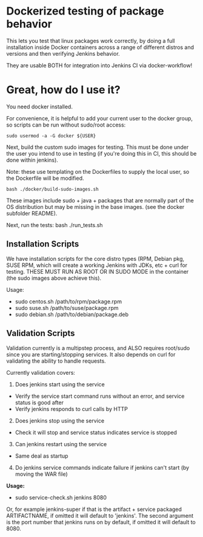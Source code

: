 # Dockerized testing of package behavior

This lets you test that linux packages work correctly, by doing a full installation inside Docker containers across a range of different distros and versions and then verifying Jenkins behavior.

They are usable BOTH for integration into Jenkins CI via docker-workflow!

# Great, how do I use it?
You need docker installed. 

For convenience, it is helpful to add your current user to the docker group, so scripts can be run without sudo/root access: 


```shell
sudo usermod -a -G docker ${USER}
```

Next, build the custom sudo images for testing.  This must be done under the user you intend to use in testing (if you're doing this in CI, this should be done within jenkins). 

Note: these use templating on the Dockerfiles to supply the local user, so the Dockerfile will be modified.

```shell
bash ./docker/build-sudo-images.sh
```

These images include sudo + java + packages that are normally part of the OS distribution but may be missing in the base images.  (see the docker subfolder README).

Next, run the tests:
bash ./run_tests.sh


## Installation Scripts

We have installation scripts for the core distro types (RPM, Debian pkg, SUSE RPM, which will create a working Jenkins with JDKs, etc + curl for testing.  THESE MUST RUN AS ROOT OR IN SUDO MODE in the container (the sudo images above achieve this).

Usage:

* sudo centos.sh /path/to/rpm/package.rpm
* sudo suse.sh /path/to/suse/package.rpm
* sudo debian.sh /path/to/debian/package.deb

## Validation Scripts

Validation currently is a multipstep process, and ALSO requires root/sudo since you are starting/stopping services. It also depends on curl for validating the ability to handle requests.

Currently validation covers:

1. Does jenkins start using the service
  - Verify the service start command runs without an error, and service status is good after
  - Verify jenkins responds to curl calls by HTTP
2. Does jenkins stop using the service
  - Check it will stop and service status indicates service is stopped
3. Can jenkins restart using the service
  - Same deal as startup
4. Do jenkins service commands indicate failure if jenkins can't start (by moving the WAR file)

**Usage:**
* sudo service-check.sh jenkins 8080 

Or, for example jenkins-super if that is the artifact + service packaged ARTIFACTNAME, if omitted it will default to 'jenkins'.
The second argument is the port number that jenkins runs on by default, if omitted it will default to 8080.